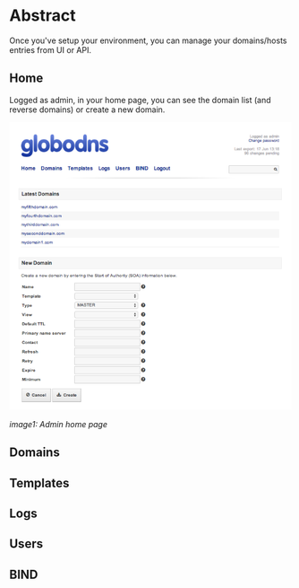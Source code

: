 # Abstract

Once you've setup your environment, you can manage your domains/hosts entries from UI or API.

## Home

Logged as admin, in your home page, you can see the domain list (and reverse domains) or create a new domain.

![Home](img/admin-home.png "Home")

*image1: Admin home page*

## Domains

## Templates

## Logs

## Users

## BIND